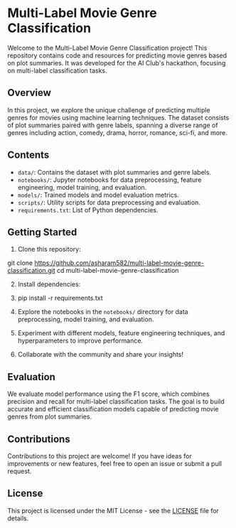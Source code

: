 # Multi-Label Movie Genre Classification

Welcome to the Multi-Label Movie Genre Classification project! This repository contains code and resources for predicting movie genres based on plot summaries. It was developed for the AI Club's hackathon, focusing on multi-label classification tasks.

## Overview

In this project, we explore the unique challenge of predicting multiple genres for movies using machine learning techniques. The dataset consists of plot summaries paired with genre labels, spanning a diverse range of genres including action, comedy, drama, horror, romance, sci-fi, and more.

## Contents

- `data/`: Contains the dataset with plot summaries and genre labels.
- `notebooks/`: Jupyter notebooks for data preprocessing, feature engineering, model training, and evaluation.
- `models/`: Trained models and model evaluation metrics.
- `scripts/`: Utility scripts for data preprocessing and evaluation.
- `requirements.txt`: List of Python dependencies.

## Getting Started

1. Clone this repository:

git clone https://github.com/asharam582/multi-label-movie-genre-classification.git
cd multi-label-movie-genre-classification

2. Install dependencies:

3. pip install -r requirements.txt 
3. Explore the notebooks in the `notebooks/` directory for data preprocessing, model training, and evaluation.

4. Experiment with different models, feature engineering techniques, and hyperparameters to improve performance.

5. Collaborate with the community and share your insights!

## Evaluation

We evaluate model performance using the F1 score, which combines precision and recall for multi-label classification tasks. The goal is to build accurate and efficient classification models capable of predicting movie genres from plot summaries.

## Contributions

Contributions to this project are welcome! If you have ideas for improvements or new features, feel free to open an issue or submit a pull request.

## License

This project is licensed under the MIT License - see the [LICENSE](LICENSE) file for details.

